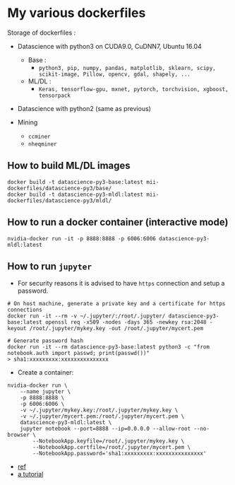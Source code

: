# My various dockerfiles

Storage of dockerfiles :

- Datascience with python3 on CUDA9.0, CuDNN7, Ubuntu 16.04  
  - Base :
    - `python3, pip, numpy, pandas, matplotlib, sklearn, scipy, scikit-image, Pillow, opencv, gdal, shapely, ...`
  - ML/DL :
    - `Keras, tensorflow-gpu, mxnet, pytorch, torchvision, xgboost, tensorpack`

- Datascience with python2 (same as previous)

- Mining
  - `ccminer`
  - `nheqminer`

## How to build ML/DL images

```
docker build -t datascience-py3-base:latest mii-dockerfiles/datascience-py3/base/
docker build -t datascience-py3-mldl:latest mii-dockerfiles/datascience-py3/mldl/
```

## How to run a docker container (interactive mode)

```
nvidia-docker run -it -p 8888:8888 -p 6006:6006 datascience-py3-mldl:latest
```

## How to run `jupyter`

- For security reasons it is advised to have `https` connection and setup a password. 
```
# On host machine, generate a private key and a certificate for https connections
docker run -it --rm -v ~/.jupyter/:/root/.jupyter/ datascience-py3-base:latest openssl req -x509 -nodes -days 365 -newkey rsa:2048 -keyout /root/.jupyter/mykey.key -out /root/.jupyter/mycert.pem

# Generate password hash
docker run -it --rm datascience-py3-base:latest python3 -c "from notebook.auth import passwd; print(passwd())"
> sha1:xxxxxxxxx:xxxxxxxxxxxxxxx
```
- Create a container:

```
nvidia-docker run \
    --name jupyter \
    -p 8888:8888 \
    -p 6006:6006 \
    -v ~/.jupyter/mykey.key:/root/.jupyter/mykey.key \
    -v ~/.jupyter/mycert.pem:/root/.jupyter/mycert.pem \
    datascience-py3-mldl:latest \ 
    jupyter notebook --port=8888 --ip=0.0.0.0 --allow-root --no-browser \
        --NotebookApp.keyfile=/root/.jupyter/mykey.key \
        --NotebookApp.certfile=/root/.jupyter/mycert.pem \
        --NotebookApp.password='sha1:xxxxxxxxx:xxxxxxxxxxxxxxx'
```

- [ref](https://github.com/jupyter/docker-stacks/tree/master/datascience-notebook)
- [a tutorial](http://tuatini.me/part-2-how-to-setup-your-own-environment-for-deep-learning-for-remote/)
